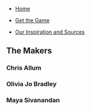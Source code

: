 - [Home](https://ctallum.github.io/softdes-game-project/)

- [Get the Game](installation.md)

- [Our Inspiration and Sources](sources.md)

## The Makers

### Chris Allum

### Olivia Jo Bradley

### Maya Sivanandan
